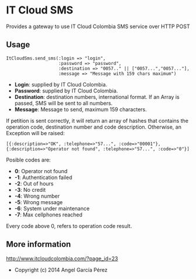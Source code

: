 IT Cloud SMS
===========

Provides a gateway to use IT Cloud Colombia SMS service over HTTP POST

Usage
-----

    ItCloudSms.send_sms(:login => "login",
                        :password => "password", 
                        :destination => "0057.." || ["0057...","0057..."],
                        :message => "Message with 159 chars maximum")

- __Login__: supplied by IT Cloud Colombia.
- __Password__: supplied by IT Cloud Colombia.
- __Destination__: destination numbers, international format. If an Array is passed, SMS will be sent to all numbers.
- __Message__: Message to send, maximum 159 characters.

If petition is sent correctly, it will return an array of hashes that contains the operation code, destination number and code description. Otherwise, an Exception will be raised:

    [{:description=>"OK", :telephone=>"57...", :code=>"00001"}, {:description=>"Operator not found", :telephone=>"57...", :code=>"0"}]

Posible codes are:

- __0__: Operator not found
- __-1__: Authentication failed
- __-2__: Out of hours
- __-3__: No credit
- __-4__: Wrong number
- __-5__: Wrong message
- __-6__: System under maintenance
- __-7__: Max cellphones reached

Every code above 0, refers to operation code result.

More information
----------------

http://www.itcloudcolombia.com/?page_id=23

- Copyright (c) 2014 Angel García Pérez
